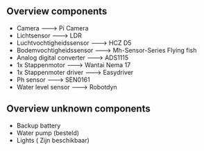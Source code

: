 ## Overview components
* Camera                      --->        Pi Camera 
* Lichtsensor                 --->        LDR
* Luchtvochtigheidssensor     --->        HCZ D5
* Bodemvochtigheidssensor     --->        Mh-Sensor-Series Flying fish
* Analog digital converter    --->        ADS1115
* 1x Stappenmotor             --->        Wantai Nema 17
* 1x Stappenmoter driver      --->        Easydriver
* Ph sensor                   --->        SEN0161 
* Water level sensor          --->        Robotdyn  

## Overview unknown components 
* Backup battery 
* Water pump (besteld)
* Lights ( Zijn beschikbaar)
                        
                        
                        
